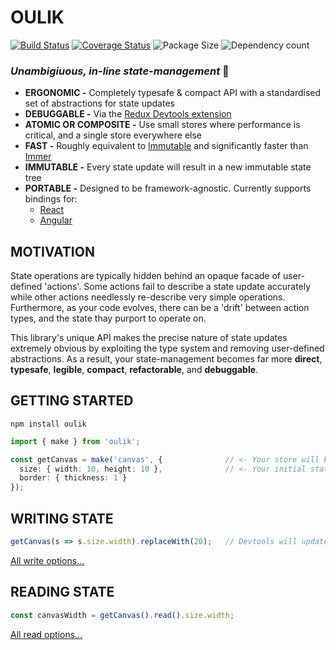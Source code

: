 # OULIK #

[![Build Status](https://travis-ci.org/Memeplexx/oulik.svg?branch=master)](https://travis-ci.org/Memeplexx/oulik.svg?branch=master)
[![Coverage Status](https://coveralls.io/repos/github/Memeplexx/oulik/badge.svg?branch=master)](https://coveralls.io/repos/github/Memeplexx/oulik/badge.svg?branch=master)
![Package Size](https://badgen.net/bundlephobia/minzip/heerlik)
![Dependency count](https://badgen.net/bundlephobia/dependency-count/heerlik)

### ***Unambigiuous, in-line state-management*** 🐒 ###
- **ERGONOMIC -** Completely typesafe & compact API with a standardised set of abstractions for state updates
- **DEBUGGABLE -** Via the [Redux Devtools extension](https://chrome.google.com/webstore/detail/redux-devtools/lmhkpmbekcpmknklioeibfkpmmfibljd?hl=en)
- **ATOMIC OR COMPOSITE -** Use small stores where performance is critical, and a single store everywhere else
- **FAST -** Roughly equivalent to [Immutable](https://github.com/immutable-js/immutable-js) and significantly faster than [Immer](https://github.com/immerjs/immer)
- **IMMUTABLE -** Every state update will result in a new immutable state tree
- **PORTABLE -** Designed to be framework-agnostic. Currently supports bindings for:
  - [React](./readme-react.md)
  - [Angular](./readme-angular.md)

## MOTIVATION ##
State operations are typically hidden behind an opaque facade of user-defined 'actions'. Some actions fail to describe a state update accurately while other actions needlessly re-describe very simple operations. Furthermore, as your code evolves, there can be a 'drift' between action types, and the state thay purport to operate on.  

This library's unique API makes the precise nature of state updates extremely obvious by exploiting the type system and removing user-defined abstractions. As a result, your state-management becomes far more **direct**, **typesafe**, **legible**, **compact**, **refactorable**, and **debuggable**.  


## GETTING STARTED ##

```console
npm install oulik
```
```Typescript
import { make } from 'oulik';

const getCanvas = make('canvas', {              // <- Your store will be be registered with the Redux Devtools Extension using this name.
  size: { width: 10, height: 10 },              // <- Your initial state must be serializable, but can be a simple primitive value, or something far more nested.
  border: { thickness: 1 }
});       
```

## WRITING STATE ##
```Typescript
getCanvas(s => s.size.width).replaceWith(20);   // Devtools will update your state using the action: `{ type: 'size.width.replaceWith()', payload: 20 }`.
```
[All write options...](./readme-write.md)

## READING STATE ##

```Typescript
const canvasWidth = getCanvas().read().size.width;
```
[All read options...](./readme-read.md)